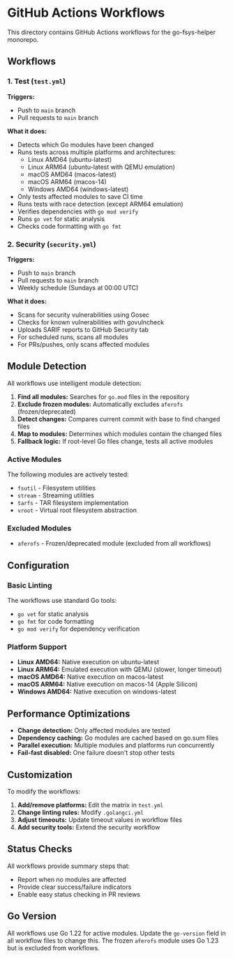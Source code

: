 # GitHub Actions Workflows

This directory contains GitHub Actions workflows for the go-fsys-helper monorepo.

## Workflows

### 1. Test (`test.yml`)

**Triggers:**
- Push to `main` branch
- Pull requests to `main` branch

**What it does:**
- Detects which Go modules have been changed
- Runs tests across multiple platforms and architectures:
  - Linux AMD64 (ubuntu-latest)
  - Linux ARM64 (ubuntu-latest with QEMU emulation)
  - macOS AMD64 (macos-latest)
  - macOS ARM64 (macos-14)
  - Windows AMD64 (windows-latest)
- Only tests affected modules to save CI time
- Runs tests with race detection (except ARM64 emulation)
- Verifies dependencies with `go mod verify`
- Runs `go vet` for static analysis
- Checks code formatting with `go fmt`

### 2. Security (`security.yml`)

**Triggers:**
- Push to `main` branch
- Pull requests to `main` branch
- Weekly schedule (Sundays at 00:00 UTC)

**What it does:**
- Scans for security vulnerabilities using Gosec
- Checks for known vulnerabilities with govulncheck
- Uploads SARIF reports to GitHub Security tab
- For scheduled runs, scans all modules
- For PRs/pushes, only scans affected modules

## Module Detection

All workflows use intelligent module detection:

1. **Find all modules:** Searches for `go.mod` files in the repository
2. **Exclude frozen modules:** Automatically excludes `aferofs` (frozen/deprecated)
3. **Detect changes:** Compares current commit with base to find changed files
4. **Map to modules:** Determines which modules contain the changed files
5. **Fallback logic:** If root-level Go files change, tests all active modules

### Active Modules

The following modules are actively tested:
- `fsutil` - Filesystem utilities
- `stream` - Streaming utilities  
- `tarfs` - TAR filesystem implementation
- `vroot` - Virtual root filesystem abstraction

### Excluded Modules

- `aferofs` - Frozen/deprecated module (excluded from all workflows)

## Configuration

### Basic Linting

The workflows use standard Go tools:
- `go vet` for static analysis
- `go fmt` for code formatting
- `go mod verify` for dependency verification

### Platform Support

- **Linux AMD64:** Native execution on ubuntu-latest
- **Linux ARM64:** Emulated execution with QEMU (slower, longer timeout)
- **macOS AMD64:** Native execution on macos-latest
- **macOS ARM64:** Native execution on macos-14 (Apple Silicon)
- **Windows AMD64:** Native execution on windows-latest

## Performance Optimizations

- **Change detection:** Only affected modules are tested
- **Dependency caching:** Go modules are cached based on go.sum files
- **Parallel execution:** Multiple modules and platforms run concurrently
- **Fail-fast disabled:** One failure doesn't stop other tests

## Customization

To modify the workflows:

1. **Add/remove platforms:** Edit the matrix in `test.yml`
2. **Change linting rules:** Modify `.golangci.yml`
3. **Adjust timeouts:** Update timeout values in workflow files
4. **Add security tools:** Extend the security workflow

## Status Checks

All workflows provide summary steps that:
- Report when no modules are affected
- Provide clear success/failure indicators
- Enable easy status checking in PR reviews

## Go Version

All workflows use Go 1.22 for active modules. Update the `go-version` field in all workflow files to change this. The frozen `aferofs` module uses Go 1.23 but is excluded from workflows.